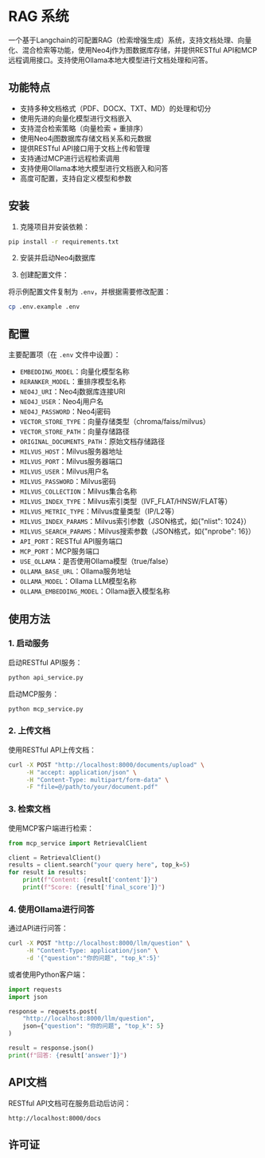 # RAG 系统

一个基于Langchain的可配置RAG（检索增强生成）系统，支持文档处理、向量化、混合检索等功能，使用Neo4j作为图数据库存储，并提供RESTful API和MCP远程调用接口。支持使用Ollama本地大模型进行文档处理和问答。

## 功能特点

- 支持多种文档格式（PDF、DOCX、TXT、MD）的处理和切分
- 使用先进的向量化模型进行文档嵌入
- 支持混合检索策略（向量检索 + 重排序）
- 使用Neo4j图数据库存储文档关系和元数据
- 提供RESTful API接口用于文档上传和管理
- 支持通过MCP进行远程检索调用
- 支持使用Ollama本地大模型进行文档嵌入和问答
- 高度可配置，支持自定义模型和参数

## 安装

1. 克隆项目并安装依赖：

```bash
pip install -r requirements.txt
```

2. 安装并启动Neo4j数据库

3. 创建配置文件：

将示例配置文件复制为 `.env`，并根据需要修改配置：

```bash
cp .env.example .env
```

## 配置

主要配置项（在 `.env` 文件中设置）：

- `EMBEDDING_MODEL`：向量化模型名称
- `RERANKER_MODEL`：重排序模型名称
- `NEO4J_URI`：Neo4j数据库连接URI
- `NEO4J_USER`：Neo4j用户名
- `NEO4J_PASSWORD`：Neo4j密码
- `VECTOR_STORE_TYPE`：向量存储类型（chroma/faiss/milvus）
- `VECTOR_STORE_PATH`：向量存储路径
- `ORIGINAL_DOCUMENTS_PATH`：原始文档存储路径
- `MILVUS_HOST`：Milvus服务器地址
- `MILVUS_PORT`：Milvus服务器端口
- `MILVUS_USER`：Milvus用户名
- `MILVUS_PASSWORD`：Milvus密码
- `MILVUS_COLLECTION`：Milvus集合名称
- `MILVUS_INDEX_TYPE`：Milvus索引类型（IVF_FLAT/HNSW/FLAT等）
- `MILVUS_METRIC_TYPE`：Milvus度量类型（IP/L2等）
- `MILVUS_INDEX_PARAMS`：Milvus索引参数（JSON格式，如{"nlist": 1024}）
- `MILVUS_SEARCH_PARAMS`：Milvus搜索参数（JSON格式，如{"nprobe": 16}）
- `API_PORT`：RESTful API服务端口
- `MCP_PORT`：MCP服务端口
- `USE_OLLAMA`：是否使用Ollama模型（true/false）
- `OLLAMA_BASE_URL`：Ollama服务地址
- `OLLAMA_MODEL`：Ollama LLM模型名称
- `OLLAMA_EMBEDDING_MODEL`：Ollama嵌入模型名称

## 使用方法

### 1. 启动服务

启动RESTful API服务：

```bash
python api_service.py
```

启动MCP服务：

```bash
python mcp_service.py
```

### 2. 上传文档

使用RESTful API上传文档：

```bash
curl -X POST "http://localhost:8000/documents/upload" \
     -H "accept: application/json" \
     -H "Content-Type: multipart/form-data" \
     -F "file=@/path/to/your/document.pdf"
```

### 3. 检索文档

使用MCP客户端进行检索：

```python
from mcp_service import RetrievalClient

client = RetrievalClient()
results = client.search("your query here", top_k=5)
for result in results:
    print(f"Content: {result['content']}")
    print(f"Score: {result['final_score']}")
```

### 4. 使用Ollama进行问答

通过API进行问答：

```bash
curl -X POST "http://localhost:8000/llm/question" \
     -H "Content-Type: application/json" \
     -d '{"question":"你的问题", "top_k":5}'
```

或者使用Python客户端：

```python
import requests
import json

response = requests.post(
    "http://localhost:8000/llm/question",
    json={"question": "你的问题", "top_k": 5}
)

result = response.json()
print(f"回答: {result['answer']}")
```

## API文档

RESTful API文档可在服务启动后访问：

```
http://localhost:8000/docs
```

## 许可证

